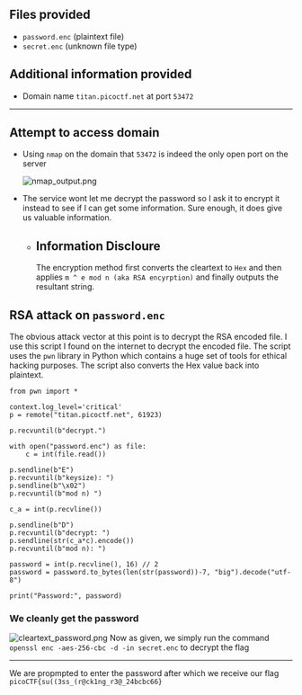 ## Files provided
- ```password.enc``` (plaintext file)
- ```secret.enc``` (unknown file type)
## Additional information provided
- Domain name ```titan.picoctf.net``` at port ```53472```
* * *
## Attempt to access domain
- Using ```nmap``` on the domain that ```53472``` is indeed the only open port on the server

	![nmap_output.png](:/800cc0c3ea054fe7bbba11014bd64ecf)
- The service wont let me decrypt the password so I ask it to encrypt it instead to see if I can get some information. Sure enough, it does give us valuable information.
	- ## Information Discloure
		The encryption method first converts the cleartext to ```Hex``` and then applies ```m ^ e mod n (aka RSA encyrption)```  and finally outputs the resultant string.
## RSA attack on ```password.enc```
The obvious attack vector at this point is to decrypt the RSA encoded file. I use this script I found on the internet to decrypt the encoded file. The script uses the ```pwn``` library in Python which contains a huge set of tools for ethical hacking purposes. The script also converts the Hex value back into plaintext.
```
from pwn import *
		
context.log_level='critical'
p = remote("titan.picoctf.net", 61923)

p.recvuntil(b"decrypt.")

with open("password.enc") as file:
    c = int(file.read())

p.sendline(b"E")
p.recvuntil(b"keysize): ")
p.sendline(b"\x02")
p.recvuntil(b"mod n) ")

c_a = int(p.recvline())

p.sendline(b"D")
p.recvuntil(b"decrypt: ")
p.sendline(str(c_a*c).encode())
p.recvuntil(b"mod n): ")

password = int(p.recvline(), 16) // 2
password = password.to_bytes(len(str(password))-7, "big").decode("utf-8")

print("Password:", password)
```

### We cleanly get the password
![cleartext_password.png](:/0a2c86db65274a7e9910cd73585872e5)
Now as given, we simply run the command
```openssl enc -aes-256-cbc -d -in secret.enc``` to decrypt the flag
* * *
We are propmpted to enter the password after which we receive our flag
```picoCTF{su((3ss_(r@ck1ng_r3@_24bcbc66}```
